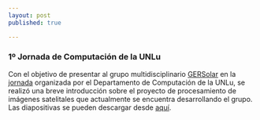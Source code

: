 ```yaml
---
layout: post
published: true

---
```


### 1º Jornada de Computación de la UNLu

Con el objetivo de presentar al grupo multidisciplinario [GERSolar](http://www.gersol.unlu.edu.ar) en la [jornada](http://cidetic.unlu.edu.ar/jcu/) organizada por el Departamento de Computación de la UNLu, se realizó una breve introducción sobre el proyecto de procesamiento de imágenes satelitales que actualmente se encuentra desarrollando el grupo. Las diapositivas se pueden descargar desde [aquí](http://ecolell.github.io/assets/slides/streamprocessing.pdf). 

